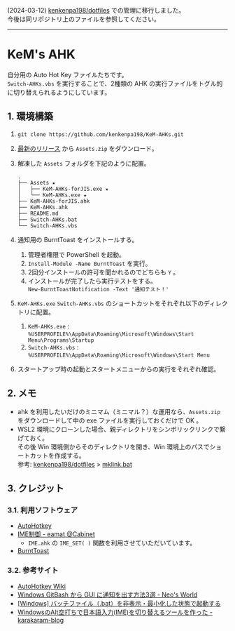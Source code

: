 
(2024-03-12) [kenkenpa198/dotfiles](https://github.com/kenkenpa198/dotfiles) での管理に移行しました。  
今後は同リポジトリ上のファイルを参照してください。

---

<!-- omit in toc -->
# KeM's AHK

自分用の Auto Hot Key ファイルたちです。  
`Switch-AHKs.vbs` を実行することで、2種類の AHK の実行ファイルをトグル的に切り替えられるようにしています。

## 1. 環境構築

1. `git clone https://github.com/kenkenpa198/KeM-AHKs.git`
2. [最新のリリース](https://github.com/kenkenpa198/KeM-AHKs/releases) から `Assets.zip` をダウンロード。
3. 解凍した `Assets` フォルダを下記のように配置。

    ```shell
    .
    ├── Assets ★
    │   ├── KeM-AHKs-forJIS.exe ★
    │   └── KeM-AHKs.exe ★
    ├── KeM-AHKs-forJIS.ahk
    ├── KeM-AHKs.ahk
    ├── README.md
    ├── Switch-AHKs.bat
    └── Switch-AHKs.vbs
    ```

4. 通知用の BurntToast をインストールする。
   1. 管理者権限で PowerShell を起動。
   2. `Install-Module -Name BurntToast` を実行。
   3. 2回分インストールの許可を聞かれるのでどちらも `Y` 。
   4. インストールが完了したら実行テストをする。  
   `New-BurntToastNotification -Text '通知テスト！'`
5. `KeM-AHKs.exe` `Switch-AHKs.vbs` のショートカットをそれぞれ以下のディレクトリに配置。
   1. `KeM-AHKs.exe` : `%USERPROFILE%\AppData\Roaming\Microsoft\Windows\Start Menu\Programs\Startup`
   2. `Switch-AHKs.vbs` : `%USERPROFILE%\AppData\Roaming\Microsoft\Windows\Start Menu`
6. スタートアップ時の起動とスタートメニューからの実行をそれぞれ確認。

## 2. メモ

- ahk を利用したいだけのミニマム（ミニマル？）な運用なら、`Assets.zip` をダウンロードして中の exe ファイルを実行しておくだけで OK 。
- WSL2 環境にクローンした場合、親ディレクトリをシンボリックリンクで繋げておく。  
その後 Win 環境側からそのディレクトリを開き、Win 環境上のパスでショートカットを作成する。  
参考: [kenkenpa198/dotfiles](https://github.com/kenkenpa198/dotfiles) > [mklink.bat](https://github.com/kenkenpa198/dotfiles/blob/main/.setup/bat/mklink.bat)

## 3. クレジット

### 3.1. 利用ソフトウェア

- [AutoHotkey](https://www.autohotkey.com/)
- [IME制御 - eamat @Cabinet](https://w.atwiki.jp/eamat/pages/17.html)
  - `IME.ahk` の `IME_SET( )` 関数を利用させていただいています。
- [BurntToast](https://neos21.net/blog/2022/01/27-01.html)

### 3.2. 参考サイト

- [AutoHotkey Wiki](http://ahkwiki.net/Top)
- [Windows GitBash から GUI に通知を出す方法3選 - Neo's World](https://neos21.net/blog/2022/01/27-01.html)
- [[Windows] バッチファイル（.bat）を非表示・最小化した状態で起動する](https://uguisu.skr.jp/Windows/bat_nowindow.html)
- [WindowsのAlt空打ちで日本語入力(IME)を切り替えるツールを作った - karakaram-blog](https://www.karakaram.com/alt-ime-on-off/)
